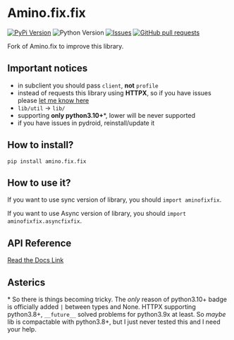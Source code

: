 # Amino.fix.fix

[![PyPi Version](https://img.shields.io/pypi/v/amino.fix.fix.svg)](https://pypi.python.org/pypi/amino.fix.fix/)
![Python Version](https://img.shields.io/badge/python-%3E%3D3.10-orange)
[![Issues](https://img.shields.io/github/issues-raw/imperialwool/amino.fix.fix.svg?maxAge=25000)](https://github.com/imperialwool/Amino.fix.fix/issues)
[![GitHub pull requests](https://img.shields.io/github/issues-pr/imperialwool/amino.fix.fix.svg?style=flat)](https://github.com/imperialwool/Amino.fix.fix/pulls)

Fork of Amino.fix to improve this library.

## Important notices

- in subclient you should pass `client`, **not** `profile`
- instead of requests this library using **HTTPX**, so if you have issues please [let me know here](https://github.com/imperialwool/Amino.fix.fix/issues/3)
- `lib/util` -> `lib/`
- supporting **only python3.10+***, lower will be never supported
- if you have issues in pydroid, reinstall/update it

## How to install?

`pip install amino.fix.fix`

## How to use it?

If you want to use sync version of library, you should `import aminofixfix`.

If you want to use Async version of library, you should `import aminofixfix.asyncfixfix`.

## API Reference

[Read the Docs Link](https://aminopy.readthedocs.io/en/latest/)

## Asterics

\* So there is things becoming tricky. The *only* reason of python3.10+ badge is officially added `|` between types and None. HTTPX supporting python3.8+, `__future__` solved problems for python3.9x at least. So *maybe* lib is compactable with python3.8+, but I just never tested this and I need your help.
